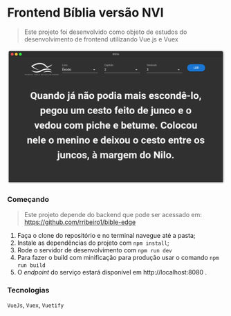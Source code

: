 # Frontend Bíblia versão NVI 

> Este projeto foi desenvolvido como objeto de estudos do desenvolvimento de frontend utilizando Vue.js e Vuex

![Screenshot do Projeto](/public/screenshot.png)

### Começando

> Este projeto depende do backend que pode ser acessado em: https://github.com/rribeiro1/bible-edge

1. Faça o clone do repositório e no terminal navegue até a pasta;
2. Instale as dependências do projeto com `npm install`;
3. Rode o servidor de desenvolvimento com `npm run dev` 
4. Para fazer o build com minificação para produção usar o comando `npm run build`
5. O *endpoint* do serviço estará disponível em http://localhost:8080 .

### Tecnologias

`VueJs`, `Vuex`, `Vuetify`
